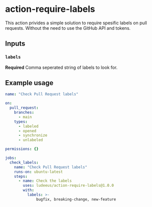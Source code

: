 # action-require-labels

This action privides a simple solution to require spesific labels on pull requests. Without the need to use the GitHub API and tokens.

## Inputs

### `labels`

**Required** Comma seperated string of labels to look for.

## Example usage

```yaml
name: "Check Pull Request labels"

on:
  pull_request:
    branches:
      - main
    types:
      - labeled
      - opened
      - synchronize
      - unlabeled

permissions: {}

jobs:
  check_labels:
    name: "Check Pull Request labels"
    runs-on: ubuntu-latest
    steps:
      - name: Check the labels
        uses: ludeeus/action-require-labels@1.0.0
        with:
          labels: >-
              bugfix, breaking-change, new-feature
```
